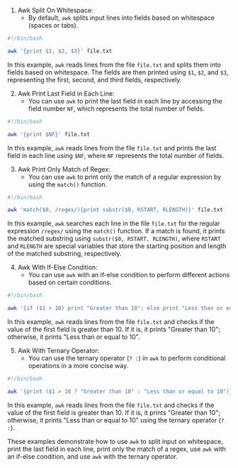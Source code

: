 1. Awk Split On Whitespace:
   - By default, `awk` splits input lines into fields based on whitespace (spaces or tabs).

```bash
#!/bin/bash

awk '{print $1, $2, $3}' file.txt
```

In this example, `awk` reads lines from the file `file.txt` and splits them into fields based on whitespace. The fields are then printed using `$1`, `$2`, and `$3`, representing the first, second, and third fields, respectively.

2. Awk Print Last Field in Each Line:
   - You can use `awk` to print the last field in each line by accessing the field number `NF`, which represents the total number of fields.

```bash
#!/bin/bash

awk '{print $NF}' file.txt
```

In this example, `awk` reads lines from the file `file.txt` and prints the last field in each line using `$NF`, where `NF` represents the total number of fields.

3. Awk Print Only Match of Regex:
   - You can use `awk` to print only the match of a regular expression by using the `match()` function.

```bash
#!/bin/bash

awk 'match($0, /regex/){print substr($0, RSTART, RLENGTH)}' file.txt
```

In this example, `awk` searches each line in the file `file.txt` for the regular expression `/regex/` using the `match()` function. If a match is found, it prints the matched substring using `substr($0, RSTART, RLENGTH)`, where `RSTART` and `RLENGTH` are special variables that store the starting position and length of the matched substring, respectively.

4. Awk With If-Else Condition:
   - You can use `awk` with an if-else condition to perform different actions based on certain conditions.

```bash
#!/bin/bash

awk '{if ($1 > 10) print "Greater than 10"; else print "Less than or equal to 10"}' file.txt
```

In this example, `awk` reads lines from the file `file.txt` and checks if the value of the first field is greater than 10. If it is, it prints "Greater than 10"; otherwise, it prints "Less than or equal to 10".

5. Awk With Ternary Operator:
   - You can use the ternary operator (`? :`) in `awk` to perform conditional operations in a more concise way.

```bash
#!/bin/bash

awk '{print ($1 > 10 ? "Greater than 10" : "Less than or equal to 10")}' file.txt
```

In this example, `awk` reads lines from the file `file.txt` and checks if the value of the first field is greater than 10. If it is, it prints "Greater than 10"; otherwise, it prints "Less than or equal to 10" using the ternary operator (`? :`).

These examples demonstrate how to use `awk` to split input on whitespace, print the last field in each line, print only the match of a regex, use `awk` with an if-else condition, and use `awk` with the ternary operator.
